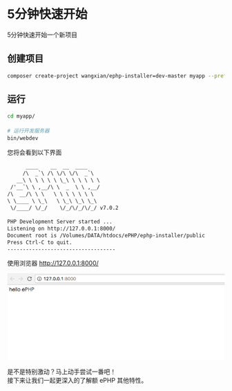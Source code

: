 # 5分钟快速开始

5分钟快速开始一个新项目

## 创建项目

```bash
composer create-project wangxian/ephp-installer=dev-master myapp --prefer-dist
```

## 运行

```bash
cd myapp/

# 运行开发服务器
bin/webdev
```

您将会看到以下界面

          ____    __  __  ____
         /\  _`\ /\ \/\ \/\  _`\
       __\ \ \ \ \ \ \_\ \ \ \ \ \
     /'__`\ \ ,__/\ \  _  \ \ ,__/
    /\  __/\ \ \   \ \ \ \ \ \ \
    \ \____ \ \_\   \ \_\ \_\ \_\
     \/____/ \/_/    \/_/\/_/\/_/ v7.0.2

    PHP Development Server started ...
    Listening on http://127.0.0.1:8000/
    Document root is /Volumes/DATA/htdocs/ePHP/ephp-installer/public
    Press Ctrl-C to quit.
    -----------------------------------

使用浏览器 http://127.0.0.1:8000/ 

![](/assets/import.png)



是不是特别激动？马上动手尝试一番吧！   
接下来让我们一起更深入的了解额 ePHP 其他特性。

  






